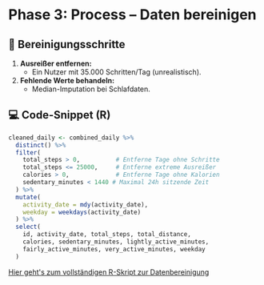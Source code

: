 # Phase 3: Process – Daten bereinigen  

## 🧹 Bereinigungsschritte  
1. **Ausreißer entfernen:**  
   - Ein Nutzer mit 35.000 Schritten/Tag (unrealistisch).  
2. **Fehlende Werte behandeln:**  
   - Median-Imputation bei Schlafdaten.  

## 💻 Code-Snippet (R)  
```r
cleaned_daily <- combined_daily %>%
  distinct() %>%
  filter(
    total_steps > 0,          # Entferne Tage ohne Schritte
    total_steps <= 25000,     # Entferne extreme Ausreißer
    calories > 0,             # Entferne Tage ohne Kalorien
    sedentary_minutes < 1440 # Maximal 24h sitzende Zeit
  ) %>%
  mutate(
    activity_date = mdy(activity_date),
    weekday = weekdays(activity_date)
  ) %>%
  select(
    id, activity_date, total_steps, total_distance, 
    calories, sedentary_minutes, lightly_active_minutes,
    fairly_active_minutes, very_active_minutes, weekday
  )
```
 [Hier geht's zum vollständigen R-Skript zur Datenbereinigung](scripts/data_cleaning.R)
